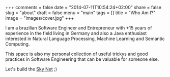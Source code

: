 +++
comments = false
date = "2014-07-11T10:54:24+02:00"
share = false
slug = "about"
draft = false
menu = "main"
tags = []
title = "Who Am I?"
image = "images/cover.jpg"
+++

I am a brazilian Software Engineer and Entrepreneur with +15 years of experience in the field living in Germany and also a Java enthusiast interested in Natural Language Processing, Machine Learning and Semantic Computing. 

This space is also my personal collection of useful trickys and good practices in Software Engineering that can be valuable for someone else.

Let's build the [Sky Net](https://en.wikipedia.org/wiki/Skynet_(Terminator)) ;)
